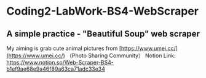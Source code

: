 # Coding2-LabWork-BS4-WebScraper
## A simple practice - "Beautiful Soup" web scraper
My aiming is grab cute animal pictures from [https://www.umei.cc/](https://www.umei.cc/) （Photo Sharing Community）
Notion Link: https://www.notion.so/Web-Scraper-BS4-b1ef9ae68e9a46f89a63ca71adc33e34 
